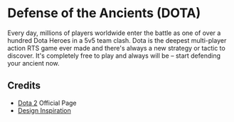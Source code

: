 # Defense of the Ancients (DOTA)

Every day, millions of players worldwide enter the battle as one of over a hundred Dota Heroes in a 5v5 team clash. Dota is the deepest multi-player action RTS game ever made and there's always a new strategy or tactic to discover. It's completely free to play and always will be – start defending your ancient now.

## Credits

-   [Dota 2](https://www.dota2.com/home) Official Page
-   [Design Inspiration](https://dribbble.com/shots/16924353-CODA-Landing-Page-Exploration/)
